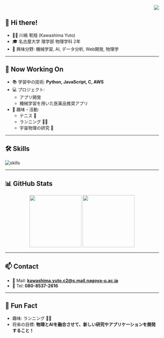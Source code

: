 <!-- ビューカウンター -->
<div align="right">
  <img src="https://komarev.com/ghpvc/?username=32Lwk" />
</div>

<!-- 挨拶・自己紹介 -->
## 👋 Hi there!

- 🧑‍🎓 川嶋 宥翔 (Kawashima Yuto)  
- 🎓 名古屋大学 理学部 物理学科 2年  
- 🔬 興味分野: 機械学習, AI, データ分析, Web開発, 物理学  

---

## 🚀 Now Working On
- 📚 学習中の技術: **Python, JavaScript, C, AWS**  
- 💻 プロジェクト:  
  - アプリ開発  
  - 機械学習を用いた医薬品推奨アプリ  
- 🔭 趣味・活動:  
  - テニス 🎾  
  - ランニング 🏃‍♂️  
  - 宇宙物理の研究 🌌  

---

## 🛠️ Skills
<img alt="skills" src="https://skillicons.dev/icons?theme=dark&perline=8&i=python,js,cpp,html,css,react,next,fastapi,aws,docker,linux,git" />

---

## 📊 GitHub Stats
<div align="center">
  <img height="170px" src="https://github-readme-stats.vercel.app/api?username=32Lwk&theme=vue-dark&show_icons=true" />
  <img height="170px" src="https://github-readme-stats.vercel.app/api/top-langs/?username=32Lwk&theme=vue-dark&layout=compact" />
</div>

---

## 📫 Contact
- 📧 Mail: **kawashima.yuto.c2@s.mail.nagoya-u.ac.jp**  
- 📱 Tel: **080-8537-2616**

---

## 🌱 Fun Fact
- 趣味: ランニング 🏃‍♂️  
- 将来の目標: **物理とAIを融合させて、新しい研究やアプリケーションを開発すること！**
